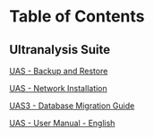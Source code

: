 # Table of Contents

## Ultranalysis Suite

[UAS - Backup and Restore](/UAS/backup-restore/)

[UAS - Network Installation](/UAS/network-install/)

[UAS3 - Database Migration Guide](/UAS/database-migration-guide/)

[UAS - User Manual - English](http://ftp.sdt.be/pub/Software/Ultranalysis%20Suite%203/UserManual/UAS3_User_Manual_EN.pdf)
